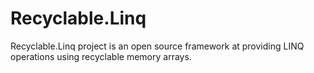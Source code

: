 # Recyclable.Linq
Recyclable.Linq project is an open source framework at providing LINQ operations using recyclable memory arrays.